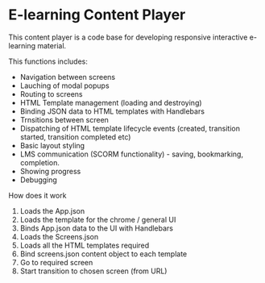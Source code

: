 # E-learning Content Player #

This content player is a code base for developing responsive interactive e-learning material.

This functions includes:
- Navigation between screens
- Lauching of modal popups
- Routing to screens
- HTML Template management (loading and destroying)
- Binding JSON data to HTML templates with Handlebars
- Trnsitions between screen
- Dispatching of HTML template lifecycle events (created, transition started, transition completed etc)
- Basic layout styling
- LMS communication (SCORM functionality) - saving, bookmarking, completion.
- Showing progress
- Debugging

How does it work
1. Loads the App.json
2. Loads the template for the chrome / general UI
3. Binds App.json data to the UI with Handlebars
2. Loads the Screens.json
3. Loads all the HTML templates required
4. Bind screens.json content object to each template
5. Go to required screen
6. Start transition to chosen screen (from URL)
